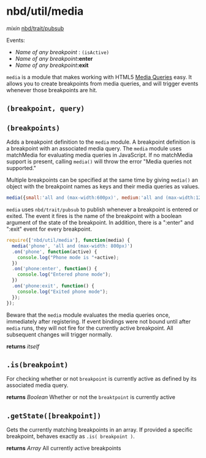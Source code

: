 # nbd/util/media
  *mixin* [nbd/trait/pubsub](../trait/pubsub.md)

Events:
* *Name of any breakpoint* : `(isActive)`
* *Name of any breakpoint*__:enter__
* *Name of any breakpoint*__:exit__

`media` is a module that makes working with HTML5 [Media Queries][1] easy. It allows you to create breakpoints from media queries, and will trigger events whenever those breakpoints are hit.

[1]: https://developer.mozilla.org/en-US/docs/DOM/Using_media_queries_from_code

## `(breakpoint, query)`
## `(breakpoints)`

Adds a breakpoint definition to the `media` module. A breakpoint definition is a breakpoint with an associated media query. The `media` module uses matchMedia for evaluating media queries in JavaScript. If no matchMedia support is present, calling `media()` will throw the error "Media queries not supported."

Multiple breakpoints can be specified at the same time by giving `media()` an object with the breakpoint names as keys and their media queries as values.

```javascript
media({small:'all and (max-width:600px)', medium:'all and (max-width:1280px)'})
```

`media` uses `nbd/trait/pubsub` to publish whenever a breakpoint is entered or exited. The event it fires is the name of the breakpoint with a boolean argument of the state of the breakpoint. In addition, there is a ":enter" and ":exit" event for every breakpoint.

```javascript
require(['nbd/util/media'], function(media) {
  media('phone', 'all and (max-width: 800px)')
  .on('phone', function(active) {
    console.log("Phone mode is "+active);
  })
  .on('phone:enter', function() {
    console.log("Entered phone mode");
  })
  .on('phone:exit', function() {
    console.log("Exited phone mode");
  });
});
```

Beware that the `media` module evaluates the media queries once, immediately after registering. If event bindings were not bound until after `media` runs, they will not fire for the currently active breakpoint. All subsequent changes will trigger normally.

**returns** *itself*

## `.is(breakpoint)`

For checking whether or not `breakpoint` is currently active as defined by its associated media query.

**returns** *Boolean* Whether or not the `breaktpoint` is currently active

## `.getState([breakpoint])`

Gets the currently matching breakpoints in an array. If provided a specific breakpoint, behaves exactly as `.is( breakpoint )`.

**returns** *Array* All currently active breakpoints
